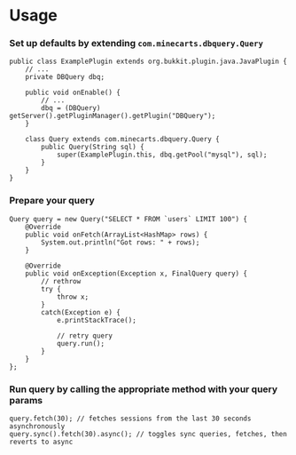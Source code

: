# Usage

### Set up defaults by extending `com.minecarts.dbquery.Query`

    public class ExamplePlugin extends org.bukkit.plugin.java.JavaPlugin {
        // ...
        private DBQuery dbq;

        public void onEnable() {
            // ...
            dbq = (DBQuery) getServer().getPluginManager().getPlugin("DBQuery");
        }
        
        class Query extends com.minecarts.dbquery.Query {
            public Query(String sql) {
                super(ExamplePlugin.this, dbq.getPool("mysql"), sql);
            }
        }
    }

### Prepare your query

    Query query = new Query("SELECT * FROM `users` LIMIT 100") {
        @Override
        public void onFetch(ArrayList<HashMap> rows) {
            System.out.println("Got rows: " + rows);
        }

        @Override
        public void onException(Exception x, FinalQuery query) {
            // rethrow
            try {
                throw x;
            }
            catch(Exception e) {
                e.printStackTrace();

                // retry query
                query.run();
            }
        }
    };

### Run query by calling the appropriate method with your query params

    query.fetch(30); // fetches sessions from the last 30 seconds asynchronously
    query.sync().fetch(30).async(); // toggles sync queries, fetches, then reverts to async
